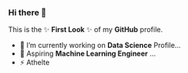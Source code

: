 ### Hi there 👋


This is the ✨ **First Look** ✨ of my **GitHub** profile.

- 🔭 I’m currently working on **Data Science** Profile...
- 🌱 Aspiring **Machine Learning Engineer** ...
- ⚡ Athelte
